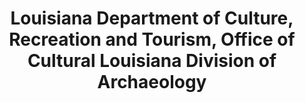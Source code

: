 ---
layout: repo
title: "Louisiana Department of Culture, Recreation and Tourism, Office of Cultural Louisiana Division of Archaeology"
id: 24805
permalink: repos/24805/
---